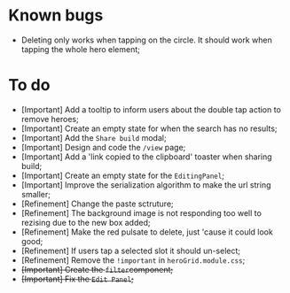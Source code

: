 # Known bugs

- Deleting only works when tapping on the circle. It should work when tapping the whole hero element;

# To do

- [Important] Add a tooltip to inform users about the double tap action to remove heroes;
- [Important] Create an empty state for when the search has no results;
- [Important] Add the `Share build` modal;
- [Important] Design and code the `/view` page;
- [Important] Add a 'link copied to the clipboard' toaster when sharing build;
- [Important] Create an empty state for the `EditingPanel`;
- [Important] Improve the serialization algorithm to make the url string smaller;
- [Refinement] Change the paste sctruture;
- [Refinement] The background image is not responding too well to rezising due to the new box added;
- [Refinement] Make the red pulsate to delete, just 'cause it could look good;
- [Refinement] If users tap a selected slot it should un-select;
- [Refinement] Remove the `!important` in `heroGrid.module.css`;
- ~~[Important] Create the `filter`component;~~
- ~~[Important] Fix the `Edit Panel`;~~
